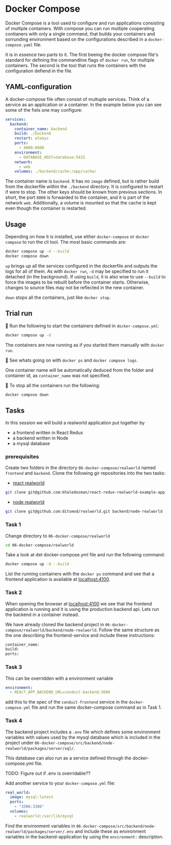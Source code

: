 # Docker Compose

Docker Compose is a tool used to configure and run applications consisting of
multiple containers. With compose you can run multiple cooperating contianers
with only a single command, that builds your containers and sorrunding
environment based on the configurations described in a `docker-compose.yaml`
file.

It is in essence two parts to it. The first beeing the docker compose file's
standard for defining the commandline flags of `docker run`, for multiple
containers. The second is the tool that runs the containers with the
configuration defiend in the file.

## YAML-configuration

A docker-compose file often consist of multuple services. Think of a service as an application or a container. In the example below you can see some of the fiels one may configure:

```yaml
services:
  backend:
    container_name: backend
    build: ./backend
    restart: always
    ports:
      - 8000:8000
    environment:
      - DATABASE_HOST=database:5432
    network:
      - web
    volumes: ./backend/cache:/app/cache/
```

The container name is `backend`. It has no `image` defined, but is rather build
from the dockerfile within the `./backend` directory. It is configured to
restart if were to stop. The other keys should be known from previous sections.
In short, the port `8000` is forwarded to the container, and it is part of the
network `web`. Additionally, a volume is mounted so that the cache is kept even
though the container is restarted.

## Usage

Depending on how it is installed, use either `docker-compose` or `docker compose` to run the cli tool. The most basic commands are:

```bash
docker compose up -d --build
docker compose down
```

`up` brings up all the services configured in the dockerfile and outputs the
logs for all of them. As with `docker run`, `-d` may be specified to run it
detached (in the background). If using `build`, it is also wise to use `--build`
to force the images to be rebuilt before the container starts. Otherwise,
changes to source files may not be reflected in the new container.

`down` stops all the containers, just like `docker stop`.

## Trial run

📝 Run the following to start the containers defined in `docker-compose.yml`:

```bash
docker compose up -d
```

The containers are now running as if you started them manually with `docker run`.

📝 See whats going on with `docker ps` and `docker compose logs`.

One container name will be automatically deduced from the folder and container
id, as `container_name` was not specified.

📝 To stop all the containers run the following:

```bash
docker compose down
```

## Tasks

In this session we will build a realworld application put together by

- a frontend written in React Redux
- a backend written in Node
- a mysql database

### prerequisites

Create two folders in the directory `06-docker-compose/realworld` named `frontend` and `backend`. Clone the following gir repositories into the two tasks:

- [react realworld](https://github.com/khaledosman/react-redux-realworld-example-app)

```bash
git clone git@github.com:khaledosman/react-redux-realworld-example-app.git frontend/react-realworld
```

- [node realworld](https://github.com/ditsmod/realworld#getting-started)

```bash
git clone git@github.com:ditsmod/realworld.git backend/node-realworld
```

### Task 1

Change directory to `06-docker-compose/realworld`

```bash
cd 06-docker-compose/realworld
```

Take a look at det docker-compose.yml file and run the following command:

```bash
docker compose up -d --build
```

List the running containers with the `docker ps` command and see that a frontend application is available at [localhost:4100](localhost:4100).

### Task 2

When opening the browser at [localhost:4100](localhost:4100) we see that the frontend application is running and it is using the production backend api. Lets run the backend in a container instead. 

We have already cloned the backend project in `06-docker-compose/realworld/backend/node-realworld`. Follow the same structure as the one describing the frontend-service and include these instructions:

```bash
container_name:
build:
ports:
```

### Task 3
This can be overridden with a environment variable

```yaml
environment:
  - REACT_APP_BACKEND_URL=conduit-backend:3000
```

add this to the spec of the `conduit-frontend` service in the `docker-compose.yml` file and run the same docker-compose command as in Task 1.

### Task 4

The backend project includes a `.env` file which defines some environment variables with values used by the mysql database which is included in the project under `06-docker-compose/src/backend/node-realworld/packages/server/sql/`.

This database can also run as a service defined through the docker-compose.yml file.

TODO: Figure out if .env is overridable??

Add another service to your `docker-compose.yml` file:

```yaml
real_world:
  image: mysql:latest
  ports:
    - "3306:3306"
  volumes:
    - realworld:/var/lib/mysql
```

Find the environment variables in `06-docker-compose/src/backend/node-realworld/packages/server/.env` and include these as environment variables in the backend-application by using the `environment:` description.
